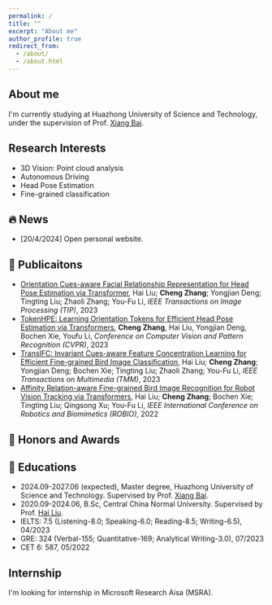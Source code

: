 ```yaml
---
permalink: /
title: ""
excerpt: "About me"
author_profile: true
redirect_from: 
  - /about/
  - /about.html
---
```


About me  
------

I'm currently studying at Huazhong University of Science and Technology, under the supervision of Prof. [Xiang Bai](https://scholar.google.com/citations?user=UeltiQ4AAAAJ&hl=en).  


Research Interests
------
* 3D Vision: Point cloud analysis  
* Autonomous Driving  
* Head Pose Estimation
* Fine-grained classification


🔥 News
------

* [20/4/2024] Open personal website.

📝 Publicaitons
------
* [Orientation Cues-aware Facial Relationship Representation for Head Pose Estimation via Transformer](https://ieeexplore.ieee.org/document/10318055), Hai Liu; **Cheng Zhang**; Yongjian Deng; Tingting Liu; Zhaoli Zhang; You-Fu Li, *IEEE Transactions on Image Processing (TIP)*, 2023
* [TokenHPE: Learning Orientation Tokens for Efficient Head Pose Estimation via Transformers](https://openaccess.thecvf.com/content/CVPR2023/html/Zhang_TokenHPE_Learning_Orientation_Tokens_for_Efficient_Head_Pose_Estimation_via_CVPR_2023_paper.html), **Cheng Zhang**, Hai Liu, Yongjian Deng, Bochen Xie, Youfu Li, *Conference on Computer Vision and Pattern Recognition (CVPR)*, 2023
* [TransIFC: Invariant Cues-aware Feature Concentration Learning for Efficient Fine-grained Bird Image Classification](https://ieeexplore.ieee.org/abstract/document/10023961), Hai Liu; **Cheng Zhang**; Yongjian Deng; Bochen Xie; Tingting Liu; Zhaoli Zhang; You-Fu Li, *IEEE Transactions on Multimedia (TMM)*, 2023
* [Affinity Relation-aware Fine-grained Bird Image Recognition for Robot Vision Tracking via Transformers](https://ieeexplore.ieee.org/abstract/document/10011861), Hai Liu; **Cheng Zhang**; Bochen Xie; Tingting Liu; Qingsong Xu; You-Fu Li, *IEEE International Conference on Robotics and Biomimetics (ROBIO)*, 2022

🏅 Honors and Awards
------


📖 Educations
------
* 2024.09-2027.06 (expected), Master degree, Huazhong University of Science and Technology. Supervised by Prof. [Xiang Bai](https://scholar.google.com/citations?user=UeltiQ4AAAAJ&hl=en).
* 2020.09-2024.06, B.Sc, Central China Normal University. Supervised by Prof. [Hai Liu](https://scholar.google.com/citations?user=Tjw7zHEAAAAJ&hl=en).
* IELTS: 7.5 (Listening-8.0; Speaking-6.0; Reading-8.5; Writing-6.5), 04/2023
* GRE: 324 (Verbal-155; Quantitative-169; Analytical Writing-3.0), 07/2023
* CET 6: 587, 05/2022


Internship
------
I'm looking for internship in Microsoft Research Aisa (MSRA).

<script type='text/javascript' id='clustrmaps' src='//cdn.clustrmaps.com/map_v2.js?cl=ffffff&w=300&t=tt&d=4yP6BEk3dPm3WM4dSyHf6UzOTTNUv23thzo95DQTAsw&co=a8e6ff&cmo=3acc3a&cmn=ff5353&ct=000000'></script>

